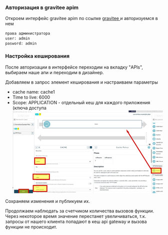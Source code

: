### Авторизация в gravitee apim
Откроем интерфейс gravitee apim по ссылке [gravitee ](https://[[HOST_SUBDOMAIN]]-32100-[[KATACODA_HOST]].environments.katacoda.com/)  и авторизуемся в нем  
```
права администратора
user: admin
pasword: admin
```
### Настройка кеширования
После авторизации в интерфейсе переходим на вкладку "APIs", выбираем наше апи и переходим в дизайнер.

Добавляем в запрос элемент кеширования и настраиваем параметры
* cache name: cache1
* Time to live: 6000
* Scope: APPLICATION - отдельный кеш для каждого приложения (ключа доступа
![App_](./assets/openapi6-1.png) 

Сохраняем изменения и публикуем их.

Продолжаем наблюдать за счетчиком количества вызовов функции. Через некоторое время значение перестанет увеличиваться, т.к. запросы от нашего клиента попадают в кеш api gateway и вызова функции не происходит.